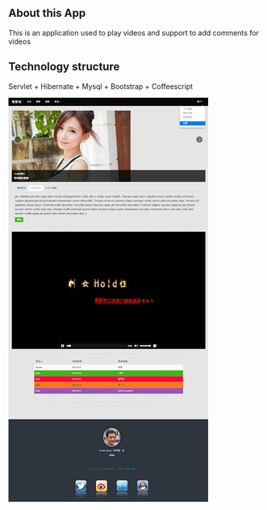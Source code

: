 ## About this App
This is an application used to play videos and support to add comments for videos

## Technology structure
Servlet + Hibernate + Mysql + Bootstrap + Coffeescript

![](screenshot.jpg)